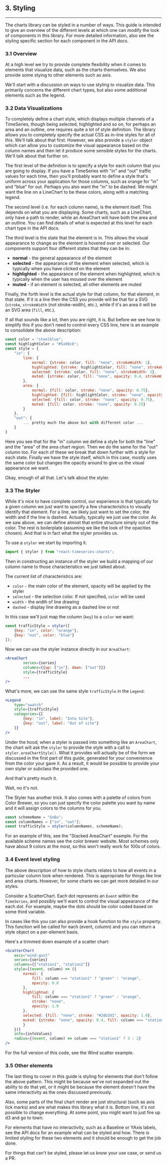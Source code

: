 ## 3. Styling

---

The charts library can be styled in a number of ways. This guide is intended to give an overview of the different levels at which one can modify the look of components in this library. For more detailed information, also see the styling specific section for each component in the API docs.

### 3.1 Overview

At a high level we try to provide complete flexibility when it comes to elements that visualize data, such as the charts themselves. We also provide some stying to other elements such as axis.

We'll start with a discussion on ways to use styling to visualize data. This primarily concerns the different chart types, but also some additional elements such as the legend.

### 3.2 Data Visualizations

To completely define a chart style, which displays multiple channels of a TimeSeries, though being selected, highlighted and so on, for perhaps an area and an outline, one requires quite a lot of style definition. The library allows you to completely specify the actual CSS as in-line styles for all of this. We'll talk about that first. However, we also provide a `styler` object which can allow you to customize the visual appearance based on the column names and then let it produce some sensible styles for the charts. We'll talk about that further on.

The first level of the definition is to specify a style for each column that you are going to display. If you have a TimeSeries with "in" and "out" traffic values for each time, then you'll probably want to define a style that's uniform across your application for those columns, such as orange for "in" and "blue" for out. Perhaps you also want the "in" to be dashed. We might want the line on a LineChart to be these colors, along with a matching legend.

The second level (i.e. for each column name), is the element itself. This depends on what you are displaying. Some charts, such as a LineChart, only have a path to render, while an AreaChart will have both the area and an outline. You can find details of what is expected at this level for each chart type in the API docs.

The third level is the state that the element is in. This allows the visual appearance to change as the element is hovered over or selected. Our components support four different states that they can be in:

 * **normal** - the general appearance of the element
 * **selected** - the appearance of the element when selected, which is typically when you have clicked on the element
 * **highlighted** - the appearance of the element when highlighted, which is typically when the user has moused over the element
 * **muted** - if an element is selected, all other elements are muted

Finally, the forth level is the actual style for that column, for that element, in that state. If it is a line then the CSS you provide will be that for a SVG <path> (`stroke`, `strokeWidth` (not stroke-width), etc.), while if it's an area it will be an SVG area (`fill`, etc.).

If all that sounds like a lot, then you are right, it is. But before we see how to simplify this if you don't need to control every CSS line, here is an example to consolidate the above description:

```js
const color = "steelblue";
const highlightColor = "#5a98cb";
const style = {
    "in": {
        line: {
            normal: {stroke: color, fill: "none", strokeWidth: 1},
            highlighted: {stroke: highlightColor, fill: "none", strokeWidth: 1},
            selected: {stroke: color, fill: "none", strokeWidth: 2},
            muted: {stroke: color, fill: "none", opacity: 0.4, strokeWidth: 1}
        },
        area: {
            normal: {fill: color, stroke: "none", opacity: 0.75},
            highlighted: {fill: highlightColor, stroke: "none", opacity: 0.75},
            selected: {fill: color, stroke: "none", opacity: 0.75},
            muted: {fill: color, stroke: "none", opacity: 0.25}
        }
    },
    "out": {
        ... pretty much the above but with different color ...
    }
}
```

Here you see that for the "in" column we define a style for both the "line" and the "area" of the area chart region. Then we do the same for the "out" column too. For each of these we break that down further with a style for each state. Finally we have the style itself, which in this case, mostly uses the same color but changes the opacity around to give us the visual appearance we want.

Okay, enough of all that. Let's talk about the styler.

### 3.3 The Styler

While it's nice to have complete control, our experience is that typically for a given column we just want to specify a few characteristics to visually identify that element. For a line, we likely just want to set the color, the width and if the line is dashed. Actually, typically we just use the color. As we saw above, we can define almost that entire structure simply out of the color. The rest is boilerplate (assuming we like the look of the opacities chosen). And that is in fact what the styler provides us.

To use a `styler` we start by importing it.

```js
import { styler } from "react-timeseries-charts";
```

Then in constructing an instance of the styler we build a mapping of our column name to those characteristics we just talked about.

The current list of characteristics are:
 * `color` - the main color of the element, opacity will be applied by the styler
 * `selected` - the selection color. If not specified, `color` will be used
 * `width` - the width of line drawing
 * `dashed` - display line drawing as a dashed line or not

In this case we'll just map the column (`key`) to a `color` we want:

```js
const trafficStyle = styler([
    {key: "in", color: "orange"},
    {key: "out", color: "blue"}
]);
```
Now we can use the styler instance directly in our `AreaChart`:

```jsx
<AreaChart
        series={series}
        columns={{up: ["in"], down: ["out"]}}
        style={trafficStyle}
        ...
/>
```

What's more, we can use the same style `trafficStyle` in the `Legend`:

```jsx
<Legend
    type="swatch"
    style={trafficStyle}
    categories={[
        {key: "in", label: "Into Site"},
        {key: "out", label: "Out of site"}
    ]}
/>
```

Under the hood, when a styler is passed into something like an `AreaChart`, the chart will ask the `styler` to provide the style with a call to `styler.areaChartStyle()`. What it provides will actually be of the form we discussed in the first part of this guide, generated for your convenience from the color your gave it. As a result, it would be possible to provide your own styler or subclass the provided one.

And that's pretty much it.

Wait, no it's not.

The Styler has another trick. It also comes with a palette of colors from Color Brewer, so you can just specify the color palette you want by name and it will assign colors to the columns for you.

```js
const schemeName = "GnBu";
const columnNames = ["in", "out"];
const trafficStyle = styler(columnNames, schemeName);
```

For an example of this, see the "Stacked AreaChart" example. For the available scheme names see the color brewer website. Most schemes only have about 9 colors at the most, so this won't really work for 100s of colors.

### 3.4 Event level styling

The above description of how to style charts relates to how all events in a particular column look when rendered. This is appropriate for things like line and area charts. However, for some charts we can get more detailed in our styles.

Consider a ScatterChart. Each dot represents an `Event` within the `TimeSeries`, and possibly we'll want to control the visual appearance of the each dot. For example, maybe the dots should be color coded based on some third variable.

In cases like this you can also provide a hook function to the `style` property. This function will be called for each (event, column) and you can return a style object on a per-element basis.

Here's a trimmed down example of a scatter chart:

```jsx
<ScatterChart
    axis="wind-gust"
    series={series}
    columns={["station1", "station2"]}
    style={(event, column) => ({
        normal: {
            fill: column === "station1" ? "green" : "orange",
            opacity: 0.8
        },
        highlighted: {
            fill: column === "station1" ? "green" : "orange",
            stroke: "none",
            opacity: 1.0
        },
        selected: {fill: "none", stroke: "#2db3d1", opacity: 1.0},
        muted: {stroke: "none", opacity: 0.4, fill: column === "station1" ? "green" : "orange"
        }
    })}
    info={infoValues}
    radius={(event, column) => column === "station1" ? 3 : 2}
/>
```

For the full version of this code, see the Wind scatter example.

### 3.5 Other elements

The last thing to cover in this guide is styling for elements that don't follow the above pattern. This might be because we've not expanded out the ability to do that yet, or it might be because the element doesn't have the same interactivity as the ones discussed previously.

Also, some parts of the final chart render are just structural (such as axis tick marks) and are what makes this library what it is. Bottom line, it's not possible to change everything. At some point, you might want to just fire up d3 and go to town.

For elements that have no interactivity, such as a Baseline or YAxis labels, see the API docs for an example what can be styled and how. There is limited styling for these two elements and it should be enough to get the job done.

For things that can't be styled, please let us know your use case, or send us a PR.


